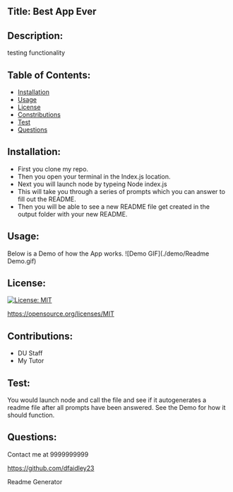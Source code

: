 ## Title: Best App Ever
## Description: 
testing functionality
## Table of Contents: 

- [Installation](#installation)
- [Usage](#usage)
- [License](#license)
- [Constributions](#constributions)
- [Test](#test)
- [Questions](#questions)

## Installation: 
- First you clone my repo.
- Then you open your terminal in the Index.js location.
- Next you will launch node by typeing Node index.js
- This will take you through a series of prompts which you can answer to fill out the README.
- Then you will be able to see a new README file get created in the output folder with your new README.

## Usage:
Below is a Demo of how the App works.
![Demo GIF](./demo/Readme Demo.gif)
## License: 
[![License: MIT](https://img.shields.io/badge/License-MIT-yellow.svg)](https://opensource.org/licenses/MIT)

https://opensource.org/licenses/MIT
## Contributions: 
- DU Staff
- My Tutor
## Test: 
You would launch node and call the file and see if it autogenerates a readme file after all prompts have been answered. See the Demo for how it should function.
## Questions: 
Contact me at 9999999999

https://github.com/dfaidley23

Readme Generator